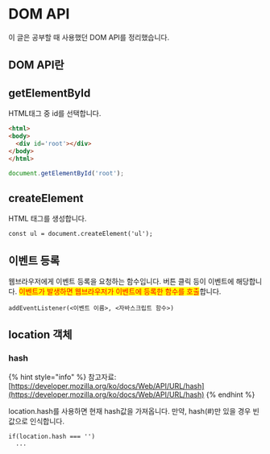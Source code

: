 # DOM API

이 글은 공부할 때 사용했던 DOM API를 정리했습니다.



## DOM API란





## getElementById

HTML태그 중 id를 선택합니다.

```html
<html>
<body>
  <div id='root'></div>
</body>
</html>
```

```javascript
document.getElementById('root');
```

## createElement

HTML 태그를 생성합니다.

```
const ul = document.createElement('ul');
```

## 이벤트 등록

웹브라우저에게 이벤트 등록을 요청하는 함수입니다. 버튼 클릭 등이 이벤트에 해당합니다. <mark style="color:red;">이벤트가 발생하면 웹브라우저가 이벤트에 등록한 함수를 호출</mark>합니다.

```
addEventListener(<이벤트 이름>, <자바스크립트 함수>)
```



## location 객체



### hash

{% hint style="info" %}
참고자료: [https://developer.mozilla.org/ko/docs/Web/API/URL/hash](https://developer.mozilla.org/ko/docs/Web/API/URL/hash)
{% endhint %}

location.hash를 사용하면 현재 hash값을 가져옵니다. 만약, hash(#)만 있을 경우 빈값으로 인식합니다.

```
if(location.hash === '')
  ...
```

